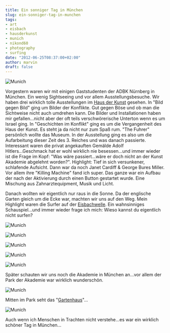 ```yaml
---
title: Ein sonniger Tag in München
slug: ein-sonniger-tag-in-munchen
tags:
- art
- eisbach
- hausderkunst
- munich
- nikond60
- photography
- surfing
date: "2012-06-25T08:37:00+02:00"
author: marvin
draft: false
---
```

![Munich](/images/7430594604_139f997c93_b.jpg)

Vorgestern waren wir mit einigen Gaststudenten der ADBK Nürnberg in
München. Ein wenig Sightseeing und vor allem Ausstellungsbesuche. Wir
haben drei wirklich tolle Ausstellungen im [Haus der
Kunst](http://www.hausderkunst.de/) gesehen. In "Bild gegen Bild" ging
um Bilder der Konflikte. Gut gegen Böse und ob man die Sichtweise nicht
auch umdrehen kann. Die Bilder und Installationen haben mir
gefallen...nicht aber der oft teils verschwörerische Unterton wenn es um
Israel ging. In "Geschichten im Konflikt" ging es um die Vergangenheit
des Haus der Kunst. Es steht ja da nicht nur zum Spaß rum. "The Fuhrer"
persönlich wollte das Museum. In der Ausstellung ging es also um die
Aufarbeitung dieser Zeit des 3. Reiches und was danach passierte.
Interessant waren die privat angekauften Gemälde Adolf
Hitlers...Geschmack hat er wohl wirklich nie besessen...und immer wieder
ist die Frage im Kopf: "Was wäre passiert...wäre er doch nicht an der
Kunst Akademie abgelehnt worden?". Highlight: Tief in sich versunkener,
schlafende Aufsicht. Dann war da noch Janet Cardiff & George Bures
Miller. Vor allem ihre "Killing Machine" fand ich super. Das ganze war
ein Aufbau der nach der Aktivierung durch einen Button gestartet wurde.
Eine Mischung aus Zahnarztequipment, Musik und Licht.

Danach wollten wir eigentlich nur raus in die Sonne. Da der englische
Garten gleich um die Ecke war, machten wir uns auf den Weg. Mein
Highlight waren die Surfer auf der
[Eisbachwelle](http://de.wikipedia.org/wiki/Eisbach_(M%C3%BCnchen)). Ein
wahnsinniges Schauspiel...und immer wieder frage ich mich: Wieso kannst
du eigentlich nicht surfen?

![Munich](/images/7430596062_a06214de5a_b.jpg)

![Munich](/images/7430595324_f741ef65fa_b.jpg)

![Munich](/images/7430593624_9d6fe6b7ac_b.jpg)

![Munich](/images/7430592852_22c175255c_b.jpg)

![Munich](/images/7430592102_fbd1c43150_b.jpg)

Später schauten wir uns noch die Akademie in München an...vor allem der
Park der Akademie war wirklich wunderschön.

![Munich](/images/7431174140_f3e0fc8919_b.jpg)

Mitten im Park seht das "[Gartenhaus](http://gartenhaus.adbk.de/)"...

![Munich](/images/7430591166_497283864b_b.jpg)

Auch wenn ich Menschen in Trachten nicht verstehe...es war ein wirklich
schöner Tag in München...